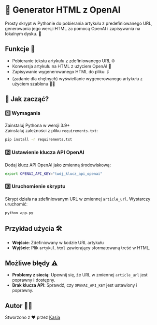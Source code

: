 # 📝 Generator HTML z OpenAI

Prosty skrypt w Pythonie do pobierania artykułu z predefiniowanego URL, generowania jego wersji HTML za pomocą OpenAI i zapisywania na lokalnym dysku. 🚀

## Funkcje 🌟

- Pobieranie tekstu artykułu z zdefiniowanego URL 🌐
- Konwersja artykułu na HTML z użyciem OpenAI 🤖
- Zapisywanie wygenerowanego HTML do pliku 🖇️
- (zadanie dla chętnych) wyświetlanie wygenerowanego artykułu z użyciem szablonu 📄✨


## 🚀 Jak zacząć?

### 1️⃣ Wymagania

Zainstaluj Pythona w wersji 3.9+  
Zainstaluj zależności z pliku `requirements.txt`:

```bash
pip install -r requirements.txt
```

### 2️⃣ Ustawienie klucza API OpenAI

Dodaj klucz API OpenAI jako zmienną środowiskową:

```bash
export OPENAI_API_KEY="twój_klucz_api_openai"
```

### 3️⃣ Uruchomienie skryptu

Skrypt działa na zdefiniowanym URL w zmiennej `article_url`. Wystarczy uruchomić:

```bash
python app.py
```


## Przykład użycia 🛠️

- **Wejście**: Zdefiniowany w kodzie URL artykułu
- **Wyjście**: Plik `artykul.html` zawierający sformatowaną treść w HTML.


## Możliwe błędy ⚠️

- **Problemy z siecią**: Upewnij się, że URL w zmiennej `article_url` jest poprawny i dostępny.
- **Brak klucza API**: Sprawdź, czy `OPENAI_API_KEY` jest ustawiony i poprawny.


## Autor 🧑‍💻

Stworzono z ❤️ przez [Kasia](https://github.com/KatarzynaPikulicka)
